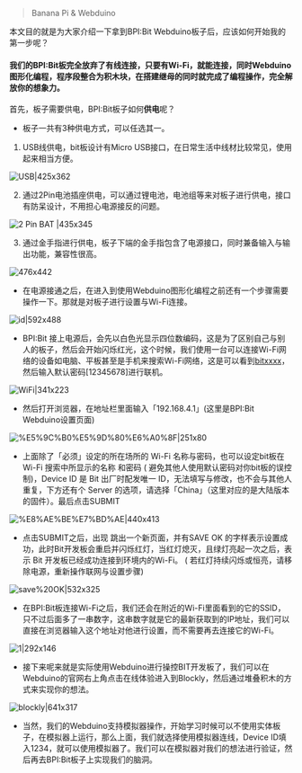 > Banana Pi & Webduino

本文目的就是为大家介绍一下拿到BPI:Bit Webduino板子后，应该如何开始我的第一步呢？

#### 我们的BPI:Bit板完全放弃了有线连接，只要有Wi-Fi，就能连接，同时Webduino图形化编程，程序段整合为积木块，在搭建继母的同时就完成了编程操作，完全解放你的想象力。

首先，板子需要供电，BPI:Bit板子如何**供电**呢？

- 板子一共有3种供电方式，可以任选其一。

1. USB线供电，bit板设计有Micro USB接口，在日常生活中线材比较常见，使用起来相当方便。

![USB|425x362](USB.jpg)

2. 通过2Pin电池插座供电，可以通过锂电池，电池组等来对板子进行供电，接口有防呆设计，不用担心电源接反的问题。

![2 Pin BAT |435x345](BATConnector.jpg)

3. 通过金手指进行供电，板子下端的金手指包含了电源接口，同时兼备输入与输出功能，兼容性很高。

![476x442](ConnectingFinger.jpg)

- 在电源接通之后，在进入到使用Webduino图形化编程之前还有一个步骤需要操作一下。那就是对板子进行设置与Wi-Fi连接。

![id|592x488](boardID.jpg)

- BPI:Bit 接上电源后，会先以白色光显示四位数编码，这是为了区别自己与别人的板子，然后会开始闪烁红光，这个时候，我们使用一台可以连接Wi-Fi网络的设备如电脑、平板甚至是手机来搜索Wi-Fi网络，这是可以看到[bitxxxx](xxxx表示刚接通电源后看到的四位数字)，然后输入默认密码[12345678]进行联机。

![WiFi|341x223](SSID.png)

- 然后打开浏览器，在地址栏里面输入「192.168.4.1」(这里是BPI:Bit Webduino设置页面)

![%E5%9C%B0%E5%9D%80%E6%A0%8F|251x80](address.jpg)

- 上面除了「必须」设定的所在场所的 Wi-Fi 名称与密码，也可以设定bit板在 Wi-Fi 搜索中所显示的名称 和密码 ( 避免其他人使用默认密码对你bit板的误控制)，Device ID 是 Bit 出厂时配发唯一 ID，无法填写与修改，也不会与其他人重复，下方还有个 Server 的选项，请选择「China」（这里对应的是大陆版本的固件）。最后点击SUBMIT

![%E8%AE%BE%E7%BD%AE|440x413](set.png)

- 点击SUBMIT之后，出现 跳出一个新页面，并有SAVE OK 的字样表示设置成功，此时Bit开发板会重启并闪烁红灯，当红灯熄灭，且绿灯亮起一次之后，表示 Bit 开发板已经成功连接到环境内的Wi-Fi。 ( 若红灯持续闪烁或恒亮，请移除电源，重新操作联网与设置步骤)

![save%20OK|532x325](SaveOk.png)

- 在BPI:Bit板连接Wi-Fi之后，我们还会在附近的Wi-Fi里面看到的它的SSID，只不过后面多了一串数字，这串数字就是它的最新获取到的IP地址，我们可以直接在浏览器输入这个地址对他进行设置，而不需要再去连接它的Wi-Fi。

![1|292x146](SSID-IPaddress.jpg)

- 接下来呢来就是实际使用Webduino进行操控BIT开发板了，我们可以在Webduino的官网右上角点击在线体验进入到Blockly，然后通过堆叠积木的方式来实现你的想法。

![blockly|641x317](Blockly.jpg)

- 当然，我们的Webduino支持模拟器操作，开始学习时候可以不使用实体板子，在模拟器上运行，那么上面，我们就选择使用模拟器连线，Device ID填入1234，就可以使用模拟器了。我们可以在模拟器对我们的想法进行验证，然后再去BPI:Bit板子上实现我们的脑洞。